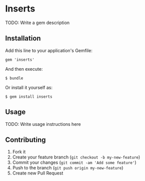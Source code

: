 # Inserts

TODO: Write a gem description

## Installation

Add this line to your application's Gemfile:

    gem 'inserts'

And then execute:

    $ bundle

Or install it yourself as:

    $ gem install inserts

## Usage

TODO: Write usage instructions here

## Contributing

1. Fork it
2. Create your feature branch (`git checkout -b my-new-feature`)
3. Commit your changes (`git commit -am 'Add some feature'`)
4. Push to the branch (`git push origin my-new-feature`)
5. Create new Pull Request
